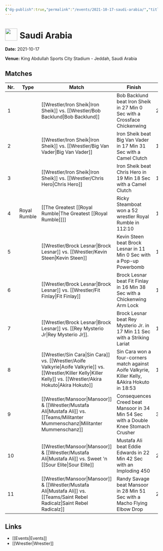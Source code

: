```yaml
---
{"dg-publish":true,"permalink":"/events/2021-10-17-saudi-arabia/","title":"Saudi Arabia","noteIcon":"","created":"2025-08-11T09:30:58.435+02:00"}
---
```



# <img src="z_Images/ChokeSlam.png" width="40" style="vertical-align:bottom; margin-right:8px;">**Saudi Arabia**

**Date:** 2021-10-17

**Venue:** King Abdullah Sports City Stadium - Jeddah, Saudi Arabia

## Matches

| Nr. | Type | Match | Finish | Time | Rating | Score |
|-----|------|-------|--------|------|--------|-------|
| 1 |  | [[Wrestler/Iron Sheik\|Iron Sheik]] vs. [[Wrestler/Bob Backlund\|Bob Backlund]] | Bob Backlund beat Iron Sheik in 27 Min 0 Sec with a Crossface Chickenwing | 27:00 | ★★★★3/4 | 99 |
| 2 |  | [[Wrestler/Iron Sheik\|Iron Sheik]] vs. [[Wrestler/Big Van Vader\|Big Van Vader]] | Iron Sheik beat Big Van Vader in 17 Min 31 Sec with a Camel Clutch | 17:31 | ★★★★1/4 | 88 |
| 3 |  | [[Wrestler/Iron Sheik\|Iron Sheik]] vs. [[Wrestler/Chris Hero\|Chris Hero]] | Iron Sheik beat Chris Hero in 19 Min 18 Sec with a Camel Clutch | 19:18 | ★★★★3/4 | 97 |
| 4 | Royal Rumble | [[The Greatest [[Royal Rumble\|The Greatest [[Royal Rumble]]]] | Ricky Steamboat won a 52 wrestler Royal Rumble in  112:10 | 112:10 | ★★★★1/4 | 91 |
| 5 |  | [[Wrestler/Brock Lesnar\|Brock Lesnar]] vs. [[Wrestler/Kevin Steen\|Kevin Steen]] | Kevin Steen beat Brock Lesnar in 11 Min 0 Sec with a Pop-up Powerbomb | 11:00 | ★★★ | 71 |
| 6 |  | [[Wrestler/Brock Lesnar\|Brock Lesnar]] vs. [[Wrestler/Fit Finlay\|Fit Finlay]] | Brock Lesnar beat Fit Finlay in 16 Min 38 Sec with a Chickenwing Arm Lock | 16:38 | ★★★★ | 84 |
| 7 |  | [[Wrestler/Brock Lesnar\|Brock Lesnar]] vs. [[Rey Mysterio Jr\|Rey Mysterio Jr]]. | Brock Lesnar beat Rey Mysterio Jr. in 17 Min 11 Sec with a Striking Lariat | 17:11 | ★★★★1/4 | 90 |
| 8 |  | [[Wrestler/Sin Cara\|Sin Cara]] vs. [[Wrestler/Aoife Valkyrie\|Aoife Valkyrie]] vs. [[Wrestler/Killer Kelly\|Killer Kelly]] vs. [[Wrestler/Akira Hokuto\|Akira Hokuto]] | Sin Cara won a four-corners match against Aoife Valkyrie, Killer Kelly, &Akira Hokuto in  18:53 | 18:53 | ★★★★1/2 | 93 |
| 9 |  | [[Wrestler/Mansoor\|Mansoor]] & [[Wrestler/Mustafa Ali\|Mustafa Ali]] vs. [[Teams/Militanter Mummenschanz\|Militanter Mummenschanz]] | Consequences Creed beat Mansoor in 34 Min 54 Sec with a Double Knee Stomach Crusher | 34:54 | ★★★★1/4 | 90 |
| 10 |  | [[Wrestler/Mansoor\|Mansoor]] & [[Wrestler/Mustafa Ali\|Mustafa Ali]] vs. Sweet 'n [[Sour Elite\|Sour Elite]] | Mustafa Ali beat Eddie Edwards in 22 Min 42 Sec with an Imploding 450 | 22:42 | ★★★★ | 84 |
| 11 |  | [[Wrestler/Mansoor\|Mansoor]] & [[Wrestler/Mustafa Ali\|Mustafa Ali]] vs. [[Teams/Saint Rebel Radicalz\|Saint Rebel Radicalz]] | Randy Savage beat Mansoor in 28 Min 51 Sec with a Macho Flying Elbow Drop | 28:51 | ★★★★3/4 | 97 |

## Links
- [[Events\|Events]]
- [[Wrestler\|Wrestler]]
